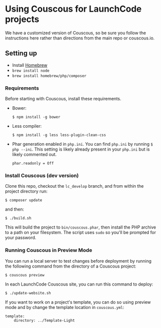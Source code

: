 # Using Couscous for LaunchCode projects

We have a customized version of Couscous, so be sure you follow the instructions here rather than directions from the main repo or couscous.io.

## Setting up

- Install [Homebrew](http://brew.sh/)
- `brew install node`
- `brew install homebrew/php/composer`

### Requirements

Before starting with Couscous, install these requirements.

- Bower:

    ```
    $ npm install -g bower
    ```

- Less compiler:

    ```
    $ npm install -g less less-plugin-clean-css
    ```

- Phar generation enabled in `php.ini`. You can find `php.ini` by running `$ php --ini`. This setting is likely already present in your `php.ini` but is likely commented out.

    ```
    phar.readonly = Off
    ```

### Install Couscous (dev version)

Clone this repo, checkout the `lc_develop` branch, and from within the project directory run:

```
$ composer update
```
and then:
```
$ ./build.sh
```

This will build the project to `bin/couscous.phar`, then install the PHP archive to a path on your filesystem. The script uses `sudo` so you'll be prompted for your password.

### Running Couscous in Preview Mode

You can run a local server to test changes before deployment by running the following command from the directory of a Couscous project:

```
$ couscous preview
```

In each LaunchCode Couscous site, you can run this command to deploy:

```
$ ./update-website.sh
```

If you want to work on a project's template, you can do so using preview mode and by change the template location in `couscous.yml`:

```
template:
    directory: ../Template-Light
```
